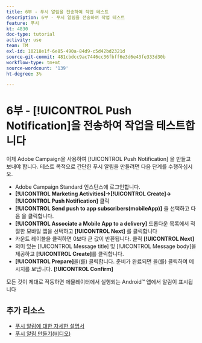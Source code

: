 ```yaml
---
title: 6부 - 푸시 알림을 전송하여 작업 테스트
description: 6부 - 푸시 알림을 전송하여 작업 테스트
feature: 푸시
kt: 4830
doc-type: tutorial
activity: use
team: TM
exl-id: 10218e1f-6e85-490a-84d9-c5d42bd2321d
source-git-commit: 481cbdcc9ac7446cc36fbff6e3d6e43fe333d30b
workflow-type: tm+mt
source-wordcount: '139'
ht-degree: 3%

---
```


# 6부 - [!UICONTROL Push Notification]을 전송하여 작업을 테스트합니다

이제 Adobe Campaign을 사용하여 [!UICONTROL Push Notification] 을 만들고 보내야 합니다. 테스트 목적으로 간단한 푸시 알림을 만들려면 다음 단계를 수행하십시오.

* Adobe Campaign Standard 인스턴스에 로그인합니다.
* **[!UICONTROL Marketing Activities]->[!UICONTROL Create]->[!UICONTROL Push Notification]** 클릭
* **[!UICONTROL Send push to app subscribers(mobileApp)]** 을 선택하고 다음 을 클릭합니다.
* **[!UICONTROL Associate a Mobile App to a delivery]** 드롭다운 목록에서 적절한 모바일 앱을 선택하고 **[!UICONTROL Next]** 를 클릭합니다
* 카운트 레이블을 클릭하면 0보다 큰 값이 반환됩니다. 클릭 **[!UICONTROL Next]**
* 의미 있는 [!UICONTROL Message title] 및 [!UICONTROL Message body]을 제공하고 **[!UICONTROL Create]**&#x200B;를 클릭합니다.
* **[!UICONTROL Prepare]**&#x200B;을(를) 클릭합니다. 준비가 완료되면 을(를) 클릭하여 메시지를 보냅니다. **[!UICONTROL Confirm]**

모든 것이 제대로 작동하면 에뮬레이터에서 실행되는 Android™ 앱에서 알림이 표시됩니다

## 추가 리소스

* [푸시 알림에 대한 자세한 설명서](https://experienceleague.adobe.com/docs/campaign-standard/using/communication-channels/push-notifications/about-push-notifications.html?lang=en)
* [푸시 알림 만들기(비디오)](/help/communication-channels/mobile/push-notifications/creating-a-push-notification.md)
